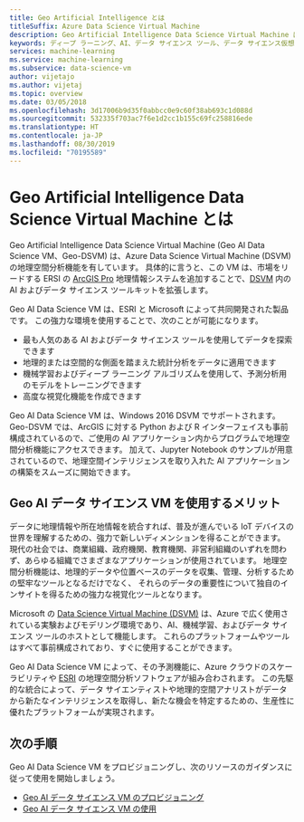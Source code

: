```yaml
---
title: Geo Artificial Intelligence とは
titleSuffix: Azure Data Science Virtual Machine
description: Geo Artificial Intelligence Data Science Virtual Machine は、地理データを扱うための ArcGIS Pro のほか、ML や AI を扱うための Python、R、データ サイエンス ツールキットを備えています。
keywords: ディープ ラーニング、AI、データ サイエンス ツール、データ サイエンス仮想マシン、地理空間分析
services: machine-learning
ms.service: machine-learning
ms.subservice: data-science-vm
author: vijetajo
ms.author: vijetaj
ms.topic: overview
ms.date: 03/05/2018
ms.openlocfilehash: 3d17006b9d35f0abbcc0e9c60f38ab693c1d088d
ms.sourcegitcommit: 532335f703ac7f6e1d2cc1b155c69fc258816ede
ms.translationtype: HT
ms.contentlocale: ja-JP
ms.lasthandoff: 08/30/2019
ms.locfileid: "70195589"
---
```

# <a name="what-is-the-geo-artificial-intelligence-data-science-virtual-machine"></a>Geo Artificial Intelligence Data Science Virtual Machine とは

Geo Artificial Intelligence Data Science Virtual Machine (Geo AI Data Science VM、Geo-DSVM) は、Azure Data Science Virtual Machine (DSVM) の地理空間分析機能を有しています。 具体的に言うと、この VM は、市場をリードする ERSI の [ArcGIS Pro](https://www.esri.com/arcgis/products/arcgis-pro/overview) 地理情報システムを追加することで、[DSVM](overview.md) 内の AI およびデータ サイエンス ツールキットを拡張します。

 Geo AI Data Science VM は、ESRI と Microsoft によって共同開発された製品です。 この強力な環境を使用することで、次のことが可能になります。

- 最も人気のある AI およびデータ サイエンス ツールを使用してデータを探索できます
- 地理的または空間的な側面を踏まえた統計分析をデータに適用できます
- 機械学習およびディープ ラーニング アルゴリズムを使用して、予測分析用のモデルをトレーニングできます
- 高度な視覚化機能を作成できます

Geo AI Data Science VM は、Windows 2016 DSVM でサポートされます。 Geo-DSVM では、ArcGIS に対する Python および R インターフェイスも事前構成されているので、ご使用の AI アプリケーション内からプログラムで地理空間分析機能にアクセスできます。 加えて、Jupyter Notebook のサンプルが用意されているので、地理空間インテリジェンスを取り入れた AI アプリケーションの構築をスムーズに開始できます。


## <a name="why-geo-ai-data-science-vm"></a>Geo AI データ サイエンス VM を使用するメリット 

データに地理情報や所在地情報を統合すれば、普及が進んでいる IoT デバイスの世界を理解するための、強力で新しいディメンションを得ることができます。 現代の社会では、商業組織、政府機関、教育機関、非営利組織のいずれを問わず、あらゆる組織でさまざまなアプリケーションが使用されています。 地理空間分析機能は、地理的データや位置ベースのデータを収集、管理、分析するための堅牢なツールとなるだけでなく、 それらのデータの重要性について独自のインサイトを得るための強力な視覚化ツールとなります。

Microsoft の [Data Science Virtual Machine (DSVM)](overview.md) は、Azure で広く使用されている実験およびモデリング環境であり、AI、機械学習、およびデータ サイエンス ツールのホストとして機能します。 これらのプラットフォームやツールはすべて事前構成されており、すぐに使用することができます。

Geo AI Data Science VM によって、その予測機能に、Azure クラウドのスケーラビリティや [ESRI](https://www.esri.com) の地理空間分析ソフトウェアが組み合わされます。 この先駆的な統合によって、データ サイエンティストや地理的空間アナリストがデータから新たなインテリジェンスを取得し、新たな機会を特定するための、生産性に優れたプラットフォームが実現されます。


## <a name="next-steps"></a>次の手順

Geo AI Data Science VM をプロビジョニングし、次のリソースのガイダンスに従って使用を開始しましょう。

* [Geo AI データ サイエンス VM のプロビジョニング](provision-geo-ai-dsvm.md)
* [Geo AI データ サイエンス VM の使用](use-geo-ai-dsvm.md)
